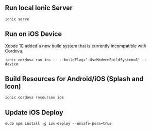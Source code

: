 
## Run local Ionic Server
```$xslt
ionic serve
```

## Run on iOS Device

Xcode 10 added a new build system that is currently 
incompatible with Cordova.

```$xslt
ionic cordova run ios -- --buildFlag="-UseModernBuildSystem=0" --device
```

## Build Resources for Android/iOS (Splash and Icon)
```$xslt
ionic cordova resources ios
```

## Update iOS Deploy
```
sudo npm install -g ios-deploy --unsafe-perm=true
```
